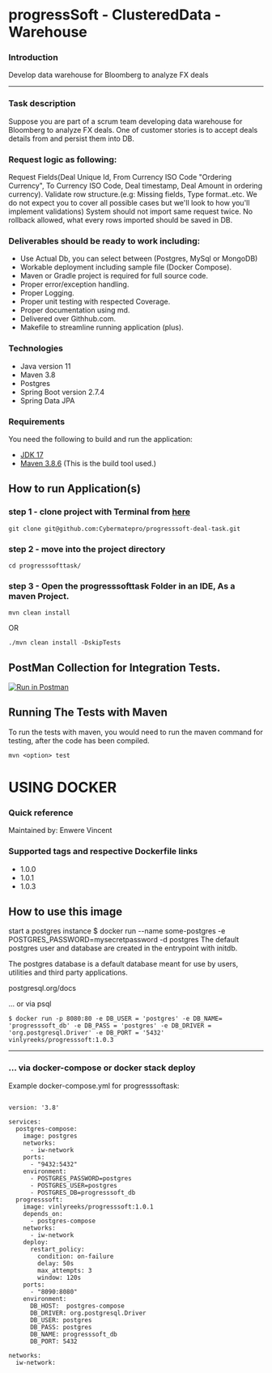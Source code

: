 # progressSoft - ClusteredData - Warehouse

### Introduction

Develop data warehouse for Bloomberg to analyze FX deals

---

### Task description

Suppose you are part of a scrum team developing data warehouse for Bloomberg to analyze FX deals. One of customer stories is to accept deals details from and persist them into DB.


### Request logic as following:

Request Fields(Deal Unique Id, From Currency ISO Code "Ordering Currency", To Currency ISO Code, Deal timestamp, Deal Amount in ordering currency).
Validate row structure.(e.g: Missing fields, Type format..etc. We do not expect you to cover all possible cases but we'll look to how you'll implement validations)
System should not import same request twice.
No rollback allowed, what every rows imported should be saved in DB.

### Deliverables should be ready to work including:

- Use Actual Db, you can select between (Postgres, MySql or MongoDB)
- Workable deployment including sample file (Docker Compose).
- Maven or Gradle project is required for full source code.
- Proper error/exception handling.
- Proper Logging.
- Proper unit testing with respected Coverage.
- Proper documentation using md.
- Delivered over Githhub.com.
- Makefile to streamline running application (plus).


### Technologies

- Java version 11
- Maven 3.8
- Postgres
- Spring Boot version 2.7.4
- Spring Data JPA

### Requirements

You need the following to build and run the application:

- [JDK 17](https://www.oracle.com/java/technologies/javase-jdk11-downloads.html)
- [Maven 3.8.6](https://maven.apache.org) (This is the build tool used.)


## How to run Application(s)
### step 1 - clone project with Terminal from [here](https://github.com/johnDevALX/progressSoft-fxDeal_task)

```
git clone git@github.com:Cybermatepro/progresssoft-deal-task.git
```

### step 2 - move into the project directory
```
cd progresssofttask/
```

### step 3 - Open the progresssofttask Folder in an IDE, As a maven Project.
 

```
mvn clean install 
```
OR
```
./mvn clean install -DskipTests
```


## PostMan Collection for Integration Tests.

[![Run in Postman](https://run.pstmn.io/button.svg)](https://app.getpostman.com/run-collection/20569888-40a8d1f0-824e-487c-8b4c-a39b52d26a2a?action=collection%2Ffork&collection-url=entityId%3D20569888-40a8d1f0-824e-487c-8b4c-a39b52d26a2a%26entityType%3Dcollection%26workspaceId%3D988ca3d3-0cee-4e0a-8ed0-93af1abf998d#?env%5BProgresssoft%20Env%5D=W3sia2V5IjoidXJsIiwidmFsdWUiOiJodHRwOi8vbG9jYWxob3N0OjgwODAiLCJlbmFibGVkIjp0cnVlLCJ0eXBlIjoiZGVmYXVsdCJ9XQ==)
## Running The Tests with Maven

To run the tests with maven, you would need to run the maven command for testing, after the code has been compiled.
```
mvn <option> test
```


# USING DOCKER

### Quick reference
Maintained by:
Enwere Vincent



### Supported tags and respective Dockerfile links
- 1.0.0
- 1.0.1
- 1.0.3

## How to use this image
start a postgres instance
$ docker run --name some-postgres -e POSTGRES_PASSWORD=mysecretpassword -d postgres
The default postgres user and database are created in the entrypoint with initdb.

The postgres database is a default database meant for use by users, utilities and third party applications.

postgresql.org/docs

... or via psql
```
$ docker run -p 8080:80 -e DB_USER = 'postgres' -e DB_NAME= 'progresssoft_db' -e DB_PASS = 'postgres' -e DB_DRIVER = 'org.postgresql.Driver' -e DB_PORT = '5432' vinlyreeks/progresssoft:1.0.3
```


----------


### ... via docker-compose or docker stack deploy
Example docker-compose.yml for progresssoftask:



```

version: '3.8'

services:
  postgres-compose:
    image: postgres
    networks:
      - iw-network
    ports:
      - "9432:5432"
    environment:
      - POSTGRES_PASSWORD=postgres
      - POSTGRES_USER=postgres
      - POSTGRES_DB=progresssoft_db
  progresssoft:
    image: vinlyreeks/progresssoft:1.0.1
    depends_on:
      - postgres-compose
    networks:
      - iw-network
    deploy:
      restart_policy:
        condition: on-failure
        delay: 50s
        max_attempts: 3
        window: 120s
    ports:
      - "8090:8080"
    environment:
      DB_HOST:  postgres-compose
      DB_DRIVER: org.postgresql.Driver
      DB_USER: postgres
      DB_PASS: postgres
      DB_NAME: progresssoft_db
      DB_PORT: 5432

networks:
  iw-network:

   
```

